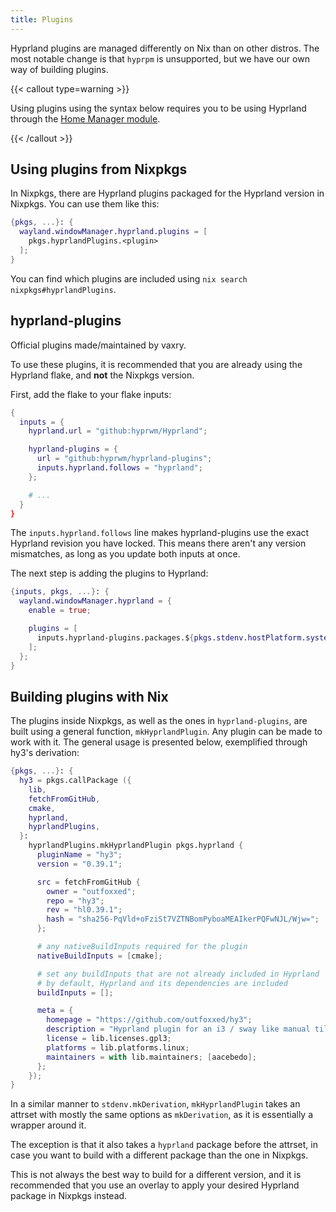 ```yaml
---
title: Plugins
---
```


Hyprland plugins are managed differently on Nix than on other distros. The most
notable change is that `hyprpm` is unsupported, but we have our own way of
building plugins.

{{< callout type=warning >}}

Using plugins using the syntax below requires you to be using Hyprland through
the [Home Manager module](../Hyprland-on-Home-Manager).

{{< /callout >}}

## Using plugins from Nixpkgs

In Nixpkgs, there are Hyprland plugins packaged for the Hyprland version in
Nixpkgs. You can use them like this:

```nix
{pkgs, ...}: {
  wayland.windowManager.hyprland.plugins = [
    pkgs.hyprlandPlugins.<plugin>
  ];
}
```

You can find which plugins are included using
`nix search nixpkgs#hyprlandPlugins`.

## hyprland-plugins

Official plugins made/maintained by vaxry.

To use these plugins, it is recommended that you are already using the Hyprland
flake, and **not** the Nixpkgs version.

First, add the flake to your flake inputs:

```nix
{
  inputs = {
    hyprland.url = "github:hyprwm/Hyprland";

    hyprland-plugins = {
      url = "github:hyprwm/hyprland-plugins";
      inputs.hyprland.follows = "hyprland";
    };

    # ...
  }
}
```

The `inputs.hyprland.follows` line makes hyprland-plugins use the exact Hyprland
revision you have locked. This means there aren't any version mismatches, as
long as you update both inputs at once.

The next step is adding the plugins to Hyprland:

```nix
{inputs, pkgs, ...}: {
  wayland.windowManager.hyprland = {
    enable = true;

    plugins = [
      inputs.hyprland-plugins.packages.${pkgs.stdenv.hostPlatform.system}.<plugin>
    ];
  };
}
```

## Building plugins with Nix

The plugins inside Nixpkgs, as well as the ones in `hyprland-plugins`, are built
using a general function, `mkHyprlandPlugin`. Any plugin can be made to work
with it. The general usage is presented below, exemplified through hy3's
derivation:

```nix
{pkgs, ...}: {
  hy3 = pkgs.callPackage ({
    lib,
    fetchFromGitHub,
    cmake,
    hyprland,
    hyprlandPlugins,
  }:
    hyprlandPlugins.mkHyprlandPlugin pkgs.hyprland {
      pluginName = "hy3";
      version = "0.39.1";

      src = fetchFromGitHub {
        owner = "outfoxxed";
        repo = "hy3";
        rev = "hl0.39.1";
        hash = "sha256-PqVld+oFziSt7VZTNBomPyboaMEAIkerPQFwNJL/Wjw=";
      };

      # any nativeBuildInputs required for the plugin
      nativeBuildInputs = [cmake];

      # set any buildInputs that are not already included in Hyprland
      # by default, Hyprland and its dependencies are included
      buildInputs = [];

      meta = {
        homepage = "https://github.com/outfoxxed/hy3";
        description = "Hyprland plugin for an i3 / sway like manual tiling layout";
        license = lib.licenses.gpl3;
        platforms = lib.platforms.linux;
        maintainers = with lib.maintainers; [aacebedo];
      };
    });
}
```

In a similar manner to `stdenv.mkDerivation`, `mkHyprlandPlugin` takes an
attrset with mostly the same options as `mkDerivation`, as it is essentially a
wrapper around it.

The exception is that it also takes a `hyprland` package before the attrset, in
case you want to build with a different package than the one in Nixpkgs.

This is not always the best way to build for a different version, and it is
recommended that you use an overlay to apply your desired Hyprland package in
Nixpkgs instead.
